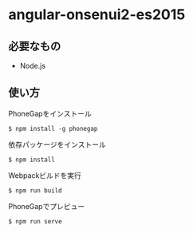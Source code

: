 # angular-onsenui2-es2015

## 必要なもの
- Node.js

## 使い方
PhoneGapをインストール
```
$ npm install -g phonegap
```

依存パッケージをインストール
```
$ npm install
```

Webpackビルドを実行
```
$ npm run build
```

PhoneGapでプレビュー
```
$ npm run serve
```
